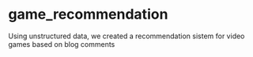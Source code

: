 # game_recommendation
Using unstructured data, we created a recommendation sistem for video games based on blog comments

